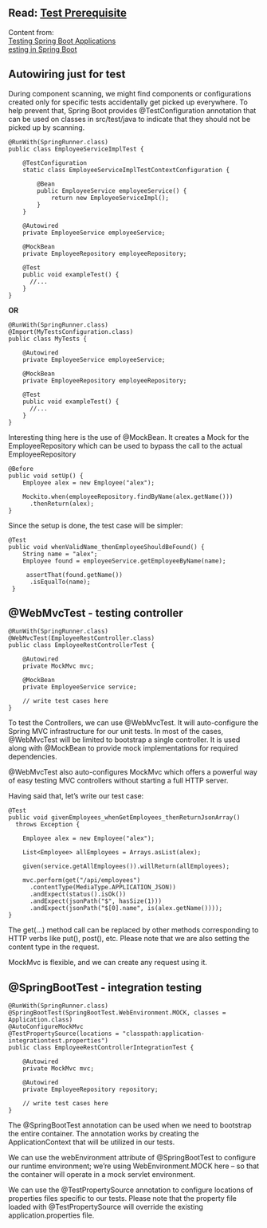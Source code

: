 ## Read: [Test Prerequisite](https://github.com/hovermind/springboot-webmvc/blob/master/test_prerequisite.md)

Content from:    
[Testing Spring Boot Applications](https://docs.spring.io/spring-boot/docs/current/reference/html/boot-features-testing.html#boot-features-testing-spring-boot-applications)    
[esting in Spring Boot](http://www.baeldung.com/spring-boot-testing)

## Autowiring just for test
During component scanning, we might find components or configurations created only for specific tests accidentally get picked up everywhere. To help prevent that, Spring Boot provides @TestConfiguration annotation that can be used on classes in src/test/java to indicate that they should not be picked up by scanning.    

```
@RunWith(SpringRunner.class)
public class EmployeeServiceImplTest {
 
    @TestConfiguration
    static class EmployeeServiceImplTestContextConfiguration {
  
        @Bean
        public EmployeeService employeeService() {
            return new EmployeeServiceImpl();
        }
    }
 
    @Autowired
    private EmployeeService employeeService;
 
    @MockBean
    private EmployeeRepository employeeRepository;
 
    @Test
    public void exampleTest() {
      //...
    }
}
```
**OR**
```
@RunWith(SpringRunner.class)
@Import(MyTestsConfiguration.class)
public class MyTests {

    @Autowired
    private EmployeeService employeeService;
 
    @MockBean
    private EmployeeRepository employeeRepository;
 
    @Test
    public void exampleTest() {
      //...
    }
}
```
Interesting thing here is the use of @MockBean. It creates a Mock for the EmployeeRepository which can be used to bypass the call to the actual EmployeeRepository
```
@Before
public void setUp() {
    Employee alex = new Employee("alex");
 
    Mockito.when(employeeRepository.findByName(alex.getName()))
      .thenReturn(alex);
}
```
Since the setup is done, the test case will be simpler:
```
@Test
public void whenValidName_thenEmployeeShouldBeFound() {
    String name = "alex";
    Employee found = employeeService.getEmployeeByName(name);
  
     assertThat(found.getName())
      .isEqualTo(name);
 }
```
## @WebMvcTest - testing controller
```
@RunWith(SpringRunner.class)
@WebMvcTest(EmployeeRestController.class)
public class EmployeeRestControllerTest {
 
    @Autowired
    private MockMvc mvc;
 
    @MockBean
    private EmployeeService service;
 
    // write test cases here
}
```
To test the Controllers, we can use @WebMvcTest. It will auto-configure the Spring MVC infrastructure for our unit tests. In most of the cases, @WebMvcTest will be limited to bootstrap a single controller. It is used along with @MockBean to provide mock implementations for required dependencies.    

@WebMvcTest also auto-configures MockMvc which offers a powerful way of easy testing MVC controllers without starting a full HTTP server.

Having said that, let’s write our test case:
```
@Test
public void givenEmployees_whenGetEmployees_thenReturnJsonArray()
  throws Exception {
     
    Employee alex = new Employee("alex");
 
    List<Employee> allEmployees = Arrays.asList(alex);
 
    given(service.getAllEmployees()).willReturn(allEmployees);
 
    mvc.perform(get("/api/employees")
      .contentType(MediaType.APPLICATION_JSON))
      .andExpect(status().isOk())
      .andExpect(jsonPath("$", hasSize(1)))
      .andExpect(jsonPath("$[0].name", is(alex.getName())));
}
```
The get(…) method call can be replaced by other methods corresponding to HTTP verbs like put(), post(), etc. Please note that we are also setting the content type in the request.    

MockMvc is flexible, and we can create any request using it.    

## @SpringBootTest - integration testing
```
@RunWith(SpringRunner.class)
@SpringBootTest(SpringBootTest.WebEnvironment.MOCK, classes = Application.class)
@AutoConfigureMockMvc
@TestPropertySource(locations = "classpath:application-integrationtest.properties")
public class EmployeeRestControllerIntegrationTest {
 
    @Autowired
    private MockMvc mvc;
 
    @Autowired
    private EmployeeRepository repository;
 
    // write test cases here
}
```
The @SpringBootTest annotation can be used when we need to bootstrap the entire container. The annotation works by creating the ApplicationContext that will be utilized in our tests.

We can use the webEnvironment attribute of @SpringBootTest to configure our runtime environment; we’re using WebEnvironment.MOCK here – so that the container will operate in a mock servlet environment.

We can use the @TestPropertySource annotation to configure locations of properties files specific to our tests. Please note that the property file loaded with @TestPropertySource will override the existing application.properties file.
